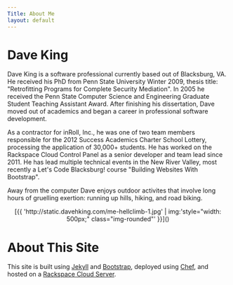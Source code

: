 ```yaml
---
Title: About Me
layout: default
---
```


# Dave King

Dave King is a software professional currently based out of Blacksburg, VA.  He received his PhD from Penn State University Winter 2009, thesis title: "Retrofitting Programs for Complete Security Mediation".  In 2005 he received the Penn State Computer Science and Engineering Graduate Student Teaching Assistant Award.  After finishing his dissertation, Dave moved out of academics and began a career in professional software development.

As a contractor for inRoll, Inc., he was one of two team members responsible for the 2012 Success Academics Charter School Lottery, processing the application of 30,000+ students.  He has worked on the Rackspace Cloud Control Panel as a senior developer and team lead since 2011.  He has lead multiple technical events in the New River Valley, most recently a Let's Code Blacksburg! course "Building Websites With Bootstrap".

Away from the computer Dave enjoys outdoor activites that involve long hours of gruelling exertion: running up hills, hiking, and road biking.

<center>
[{{ 'http://static.davehking.com/me-hellclimb-1.jpg' | img:'style="width: 500px;" class="img-rounded"' }}]()
</center>

# About This Site

This site is built using [Jekyll](https://github.com/mojombo/jekyll) and [Bootstrap](http://getbootstrap.com/), deployed using [Chef](http://www.opscode.com/chef/), and hosted on a [Rackspace Cloud Server](http://www.rackspace.com/cloud/).
